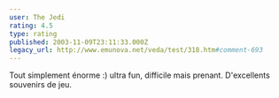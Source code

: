 ```yaml
---
user: The Jedi
rating: 4.5
type: rating
published: 2003-11-09T23:11:33.000Z
legacy_url: http://www.emunova.net/veda/test/318.htm#comment-693
---
```

Tout simplement énorme :) ultra fun, difficile mais prenant. D'excellents souvenirs de jeu.
